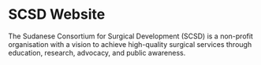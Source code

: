 # SCSD Website

The Sudanese Consortium for Surgical Development (SCSD) is a non-profit organisation with a vision to achieve high-quality surgical services through education, research, advocacy, and public awareness.


